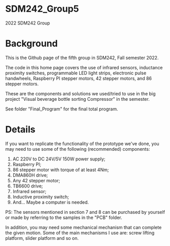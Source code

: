 # SDM242_Group5
2022 SDM242 Group
# Background
This is the Github page of the fifth group in SDM242, Fall semester 2022.

The code in this home page covers the use of infrared sensors, inductance proximity switches, programmable LED light strips, electronic pulse handwheels, Raspberry PI stepper motors, 42 stepper motors, and 86 stepper motors.

These are the components and solutions we used/tried to use in the big project "Visual beverage bottle sorting Compressor" in the semester.

See folder "Final_Program" for the final total program.

# Details
If you want to replicate the functionality of the prototype we've done, you may need to use some of the following (recommended) components:

1. AC 220V to DC 24V/5V 150W power supply;
2. Raspberry PI;
3. 86 stepper motor with torque of at least 4Nm;
4. DMA860H drive;
5. Any 42 stepper motor;
6. TB6600 drive;
7. Infrared sensor;
8. Inductive proximity switch;
9. And... Maybe a computer is needed.

PS: The sensors mentioned in section 7 and 8 can be purchased by yourself or made by referring to the samples in the "PCB" folder.

In addition, you may need some mechanical mechanism that can complete the given motion. Some of the main mechanisms I use are: screw lifting platform, slider platform and so on.
